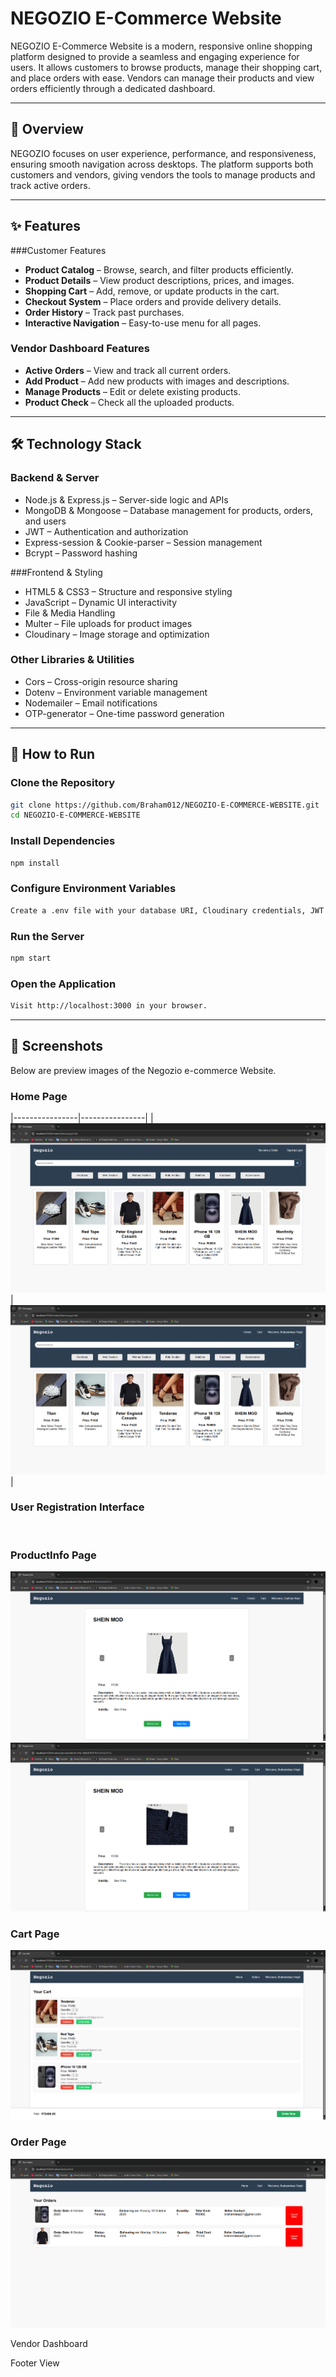 # NEGOZIO E-Commerce Website

NEGOZIO E-Commerce Website is a modern, responsive online shopping platform designed to provide a seamless and engaging experience for users.
It allows customers to browse products, manage their shopping cart, and place orders with ease. Vendors can manage their products and view orders efficiently through a dedicated dashboard.

---

## 📌 Overview

NEGOZIO focuses on user experience, performance, and responsiveness, ensuring smooth navigation across desktops.
The platform supports both customers and vendors, giving vendors the tools to manage products and track active orders.

---

## ✨ Features

###Customer Features

- **Product Catalog** – Browse, search, and filter products efficiently.
- **Product Details** – View product descriptions, prices, and images.
- **Shopping Cart** – Add, remove, or update products in the cart.
- **Checkout System** – Place orders and provide delivery details.
- **Order History** – Track past purchases.
- **Interactive Navigation** – Easy-to-use menu for all pages.

### Vendor Dashboard Features

- **Active Orders** – View and track all current orders.
- **Add Product** – Add new products with images and descriptions.
- **Manage Products** – Edit or delete existing products.
- **Product Check**  – Check all the uploaded products.

---

## 🛠 Technology Stack

### Backend & Server

- Node.js & Express.js – Server-side logic and APIs
- MongoDB & Mongoose – Database management for products, orders, and users
- JWT – Authentication and authorization
- Express-session & Cookie-parser – Session management
- Bcrypt – Password hashing

###Frontend & Styling

- HTML5 & CSS3 – Structure and responsive styling
- JavaScript – Dynamic UI interactivity
- File & Media Handling
- Multer – File uploads for product images
- Cloudinary – Image storage and optimization

### Other Libraries & Utilities

- Cors – Cross-origin resource sharing
- Dotenv – Environment variable management
- Nodemailer – Email notifications
- OTP-generator – One-time password generation

---

## 🚀 How to Run

### Clone the Repository

```bash
git clone https://github.com/Braham012/NEGOZIO-E-COMMERCE-WEBSITE.git
cd NEGOZIO-E-COMMERCE-WEBSITE
```

### Install Dependencies
```bash
npm install
```

### Configure Environment Variables
```bash
Create a .env file with your database URI, Cloudinary credentials, JWT secret, and email credentials.
```
### Run the Server
```bash
npm start
```

### Open the Application
```bash
Visit http://localhost:3000 in your browser.
```

---

## 📸 Screenshots

Below are preview images of the Negozio e-commerce Website.

### Home Page
|----------------|----------------|
| ![home1](https://github.com/Braham012/NEGOZIO-E-COMMERCE-WEBSITE/blob/main/demo%20screenshot/Screenshot%202025-10-06%20004054.png) | ![home2](https://github.com/Braham012/NEGOZIO-E-COMMERCE-WEBSITE/blob/main/demo%20screenshot/Screenshot%202025-10-06%20004001.png) |


### User Registration Interface
![]()

### ProductInfo Page
![productinfo](https://github.com/Braham012/NEGOZIO-E-COMMERCE-WEBSITE/blob/main/demo%20screenshot/Screenshot%202025-10-06%20005117.png)![](https://github.com/Braham012/NEGOZIO-E-COMMERCE-WEBSITE/blob/main/demo%20screenshot/Screenshot%202025-10-06%20005202.png)
### Cart Page
![cart](https://github.com/Braham012/NEGOZIO-E-COMMERCE-WEBSITE/blob/main/demo%20screenshot/Screenshot%202025-10-06%20003948.png)

### Order Page
![order](https://github.com/Braham012/NEGOZIO-E-COMMERCE-WEBSITE/blob/main/demo%20screenshot/Screenshot%202025-10-06%20003931.png)


Vendor Dashboard

Footer View
